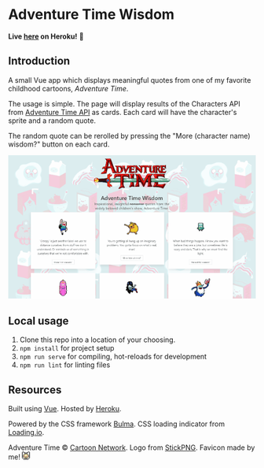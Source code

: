 # Adventure Time Wisdom

**Live [here](https://adventure-time-wisdom.herokuapp.com/) on Heroku!** 💖

## Introduction

A small Vue app which displays meaningful quotes from one of my favorite childhood cartoons, *Adventure Time*.

The usage is simple. The page will display results of the Characters API from [Adventure Time API](https://github.com/sally/adventure-time-api) as cards. Each card will have the character's sprite and a random quote.

The random quote can be rerolled by pressing the "More (character name) wisdom?" button on each card.

![Adventure Time Wisdom Demo](./public/at-wisdom-demo.gif)

## Local usage

1. Clone this repo into a location of your choosing.
2. `npm install` for project setup
3. `npm run serve` for compiling, hot-reloads for development
4. `npm run lint` for linting files

## Resources

Built using [Vue](https://vuejs.org/). Hosted by [Heroku](https://www.heroku.com/).

Powered by the CSS framework [Bulma](https://bulma.io/). CSS loading indicator from [Loading.io](https://loading.io/css/).

Adventure Time © [Cartoon Network](https://www.cartoonnetwork.com/). Logo from [StickPNG](https://www.stickpng.com/img/cartoons/adventure-time/adventure-time-logo). Favicon made by me! ![Adventure Time Wisdom Favicon](./public/favicon.ico)